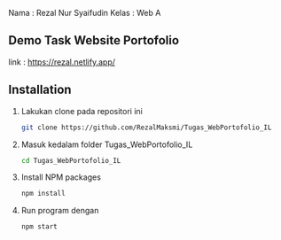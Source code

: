 Nama : Rezal Nur Syaifudin
Kelas : Web A

## Demo Task Website Portofolio  

  link : https://rezal.netlify.app/

## Installation

1. Lakukan clone pada repositori ini
   ```sh
   git clone https://github.com/RezalMaksmi/Tugas_WebPortofolio_IL
   ```
2. Masuk kedalam folder Tugas_WebPortofolio_IL
   ```sh
   cd Tugas_WebPortofolio_IL
   ```
3. Install NPM packages
   ```sh
   npm install
   ```
4. Run program dengan
   ```sh
   npm start
   ```
